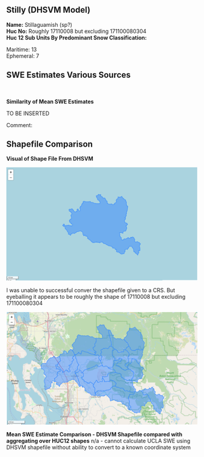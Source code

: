 ## Stilly (DHSVM Model)

**Name:** Stillaguamish (sp?) <br>
**Huc No:** Roughly 17110008 but excluding 171100080304 <br>
**Huc 12 Sub Units By Predominant Snow Classification:** <br>

Maritime: 13 <br>
Ephemeral: 7 <br>

## SWE Estimates Various Sources 
![]()


**Similarity of Mean SWE Estimates**

TO BE INSERTED 

Comment:   

## Shapefile Comparison 
**Visual of Shape File From DHSVM**

![](../basic_maps/Stilly_From_DHSVM.png)

I was unable to successful conver the shapefile given to a CRS.  But eyeballing it appears to be roughly the shape of 17110008 but excluding 171100080304

![](../basic_maps/Stilly2.png)


**Mean SWE Estimate Comparison - DHSVM Shapefile compared with aggregating over HUC12 shapes**
n/a - cannot calculate UCLA SWE using DHSVM shapefile without ability to convert to a known coordinate system 
